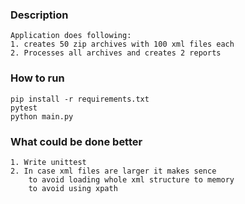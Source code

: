 ### Description
    Application does following:
    1. creates 50 zip archives with 100 xml files each
    2. Processes all archives and creates 2 reports

### How to run
```
pip install -r requirements.txt
pytest 
python main.py
```

### What could be done better 
    1. Write unittest
    2. In case xml files are larger it makes sence
        to avoid loading whole xml structure to memory 
        to avoid using xpath
